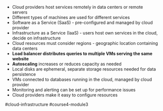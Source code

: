 -   Cloud providers host services remotely in data centers or remote servers
-   Different types of machines are used for different services
-   Software as a Service (SaaS) - pre-configured and managed by cloud provider
-   Infrastructure as a Service (IaaS) - users host own services in the cloud, decide on infrastructure
-   Cloud resources must consider regions - geographic location containing data centers
-   **Load balancer distributes queries to multiple VMs serving the same website**
-   **Autoscaling** increases or reduces capacity as needed
-   Local disks are ephemeral, separate storage resources needed for data persistence
-   VMs connected to databases running in the cloud, managed by cloud provider
-   Monitoring and alerting can be set up for performance issues
-   Cloud providers make it easy to configure resources

#cloud-infrastructure #course4-module3 